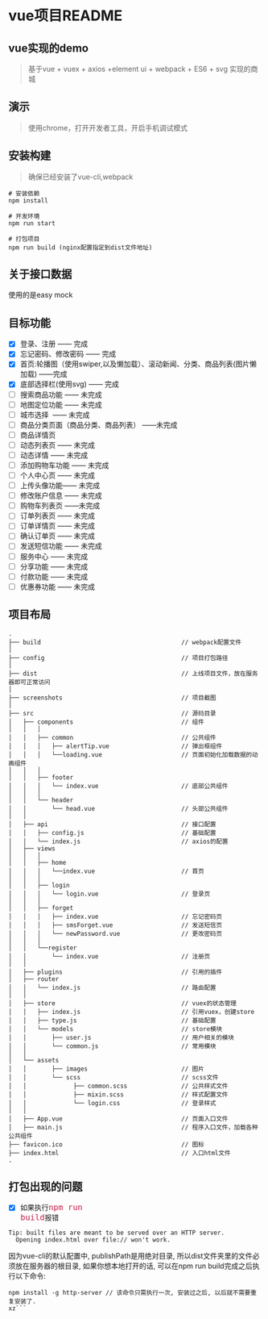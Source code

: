 # vue项目README
##  vue实现的demo

> 基于vue + vuex + axios +element ui + webpack  + ES6 + svg 实现的商城

## 演示
> 使用chrome，打开开发者工具，开启手机调试模式

## 安装构建
>确保已经安装了vue-cli,webpack

```
# 安装依赖
npm install

# 开发环境
npm run start

# 打包项目
npm run build (nginx配置指定到dist文件地址)

```

## 关于接口数据

使用的是easy mock

## 目标功能
- [x] 登录、注册 —— 完成
- [x] 忘记密码、修改密码 —— 完成
- [x] 首页:轮播图（使用swiper,以及懒加载）、滚动新闻、分类、商品列表(图片懒加载) ——完成
- [x] 底部选择栏(使用svg) —— 完成
- [ ] 搜索商品功能 —— 未完成
- [ ] 地图定位功能 —— 未完成
- [ ] 城市选择  —— 未完成
- [ ] 商品分类页面（商品分类、商品列表） ——未完成
- [ ] 商品详情页
- [ ] 动态列表页 —— 未完成
- [ ] 动态详情 —— 未完成
- [ ] 添加购物车功能 —— 未完成
- [ ] 个人中心页 —— 未完成
- [ ] 上传头像功能—— 未完成
- [ ] 修改账户信息 —— 未完成
- [ ] 购物车列表页 ——未完成
- [ ] 订单列表页 —— 未完成
- [ ] 订单详情页 —— 未完成
- [ ] 确认订单页 —— 未完成
- [ ] 发送短信功能 —— 未完成
- [ ] 服务中心 —— 未完成
- [ ] 分享功能 —— 未完成
- [ ] 付款功能 —— 未完成
- [ ] 优惠券功能 —— 未完成

## 项目布局
```
.
├── build                                       // webpack配置文件
│
├── config                                      // 项目打包路径
│
├── dist                                        // 上线项目文件，放在服务器即可正常访问
│
├── screenshots                                 // 项目截图
│
├── src                                         // 源码目录
│   ├── components                              // 组件
│   │   │  
│   │   ├── common                              // 公共组件
│   │   │   ├── alertTip.vue                    // 弹出框组件
│   │   │   └──loading.vue                      // 页面初始化加载数据的动画组件
│   │   │  
│   │   ├── footer
│   │   │   └── index.vue                       // 底部公共组件
│   │   │  
│   │   └── header
│   │       └── head.vue                        // 头部公共组件
│   │  
│   ├── api                                     // 接口配置
│   │   ├── config.js                           // 基础配置
│   │   └── index.js                            // axios的配置
│   ├── views
│   │   │  
│   │   ├── home
│   │   │   └──index.vue                        // 首页
│   │   │  
│   │   ├── login
│   │   │   └── login.vue                       // 登录页
│   │   │  
│   │   ├── forget
│   │   │   ├── index.vue                       // 忘记密码页
│   │   │   ├── smsForget.vue                   // 发送短信页
│   │   │   └── newPassword.vue                 // 更改密码页
│   │   │  
│   │   └──register
│   │       └── index.vue                       // 注册页
│   │   
│   ├── plugins                                 // 引用的插件
│   ├── router
│   │   └── index.js                            // 路由配置
│   │   
│   ├── store                                   // vuex的状态管理
│   │   ├── index.js                            // 引用vuex，创建store
│   │   ├── type.js                             // 基础配置
│   │   └── models                              // store模块
│   │       ├── user.js                         // 用户相关的模块
│   │       └── common.js                       // 常用模块
│   │   
│   └── assets
│   │       ├── images                          // 图片
│   │       └── scss                            // scss文件
│   │             ├── common.scss               // 公共样式文件
│   │             ├── mixin.scss                // 样式配置文件
│   │             └── login.css                 // 登录样式
│   │
│   ├── App.vue                                 // 页面入口文件
│   ├── main.js                                 // 程序入口文件，加载各种公共组件
├── favicon.ico                                 // 图标
├── index.html                                  // 入口html文件
.
```


## 打包出现的问题
- [x] 如果执行<code><font color=#c7254e size=3>npm run build</font></code>报错
```
Tip: built files are meant to be served over an HTTP server.
  Opening index.html over file:// won't work.
```
因为vue-cli的默认配置中, publishPath是用绝对目录,
所以dist文件夹里的文件必须放在服务器的根目录,
如果你想本地打开的话, 可以在npm run build完成之后执行以下命令:
```
npm install -g http-server // 该命令只需执行一次, 安装过之后, 以后就不需要重复安装了.
xz```
